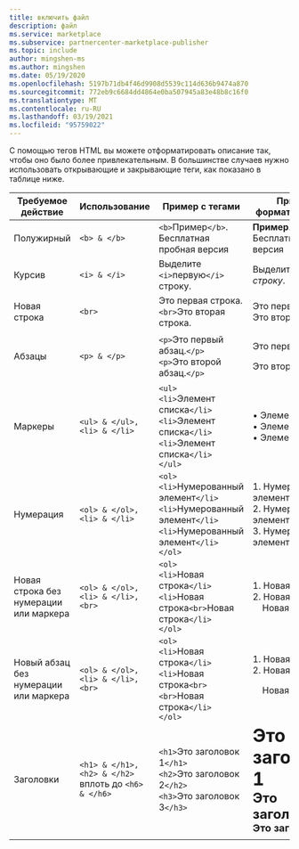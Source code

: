 ```yaml
---
title: включить файл
description: файл
ms.service: marketplace
ms.subservice: partnercenter-marketplace-publisher
ms.topic: include
author: mingshen-ms
ms.author: mingshen
ms.date: 05/19/2020
ms.openlocfilehash: 5197b71db4f46d9908d5539c114d636b9474a870
ms.sourcegitcommit: 772eb9c6684dd4864e0ba507945a83e48b8c16f0
ms.translationtype: MT
ms.contentlocale: ru-RU
ms.lasthandoff: 03/19/2021
ms.locfileid: "95759022"
---
```

С помощью тегов HTML вы можете отформатировать описание так, чтобы оно было более привлекательным. В большинстве случаев нужно использовать открывающие и закрывающие теги, как показано в таблице ниже.

|   Требуемое действие  |  Использование  |  Пример с тегами  |  Пример с форматированием   |
| --- | --- | --- | --- |
|   Полужирный  |  `<b> & </b>`  |  `<b>`Пример`</b>`. Бесплатная пробная версия  |  **Пример**. Бесплатная пробная версия   |
|   Курсив  |  `<i> & </i>`  |  Выделите `<i>`первую`</i>` строку.  |  Выделите *первую строку*.   |
|   Новая строка  |  `<br>`  |  Это первая строка.`<br>`Это вторая строка.  |  Это первая строка.<br>Это вторая строка.  |
|  Абзацы  |  `<p> & </p>`  |  `<p>`Это первый абзац.`</p>`<br>`<p>`Это второй абзац.`</p>`   |   <p>Это первый абзац.</p><p>Это второй абзац.</p>   |
|   Маркеры  |  `<ul> & </ul>, <li> & </li>`  |  `<ul>`<br>`<li>`Элемент списка`</li>`<br>`<li>`Элемент списка`</li>`<br>`<li>`Элемент списка`</li>`<br>`</ul>`  |  • Элемент списка<br>• Элемент списка<br>• Элемент списка   |
|   Нумерация  |  `<ol> & </ol>, <li> & </li>`  |  `<ol>`<br>`<li>`Нумерованный элемент`</li>`<br>`<li>`Нумерованный элемент`</li>`<br>`<li>`Нумерованный элемент`</li>`<br>`</ol>`   |   1. Нумерованный элемент<br>2. Нумерованный элемент<br>3. Нумерованный элемент   |
|   Новая строка без нумерации или маркера  |  `<ol> & </ol>, <li> & </li>, <br>`  |  `<ol>`<br>`<li>`Новая строка`</li>`<br>`<li>`Новая строка`<br>`Новая строка`</li>`<br>`</ol>`  |  1. Новая строка<br>2. Новая строка<br>&nbsp;&nbsp;&nbsp;&nbsp;Новая строка   |
|   Новый абзац без нумерации или маркера  |  `<ol> & </ol>, <li> & </li>, <br>`  |  `<ol>`<br>`<li>`Новая строка`</li>`<br>`<li>`Новая строка`<br><br>`Новая строка`</li>`<br>`</ol>`  |  1. Новая строка<br>2. Новая строка<p>&nbsp;&nbsp;&nbsp;&nbsp;Новая строка   |
|   Заголовки  |  `<h1> & </h1>, <h2> & </h2>` вплоть до `<h6> & </h6>`  |  `<h1>`Это заголовок 1`</h1>`<br>`<h2>`Это заголовок 2`</h2>`<br>`<h3>`Это заголовок 3`</h3>`  |  **<font size="+3">Это заголовок 1</font>**<br>**<font size="+2">Это заголовок 2</font>**<br>**<font size="+1">Это заголовок 3</font>**  |
| | | |
